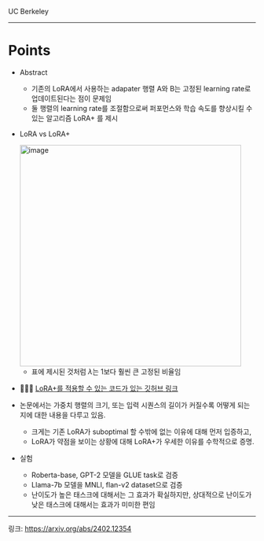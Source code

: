 UC Berkeley

---
# Points
- Abstract
  - 기존의 LoRA에서 사용하는 adapater 행렬 A와 B는 고정된 learning rate로 업데이트된다는 점이 문제임
  - 둘 행렬의 learning rate를 조절함으로써 퍼포먼스와 학습 속도를 향상시킬 수 있는 알고리즘 LoRA+ 를 제시
- LoRA vs LoRA+
  
  <img width="450" alt="image" src="https://github.com/chanmuzi/Papers/assets/101971295/25504a7d-a548-4fd7-b73b-6d7d5662f281">

  - 표에 제시된 것처럼 $\lambda$는 1보다 훨씬 큰 고정된 비율임
- 🧑🏻‍💻 [LoRA+를 적용할 수 있는 코드가 있는 깃허브 링크](https://github.com/nikhil-ghosh-berkeley/loraplus)
- 논문에서는 가중치 행렬의 크기, 또는 입력 시퀀스의 길이가 커질수록 어떻게 되는지에 대한 내용을 다루고 있음.
  - 크게는 기존 LoRA가 suboptimal 할 수밖에 없는 이유에 대해 먼저 입증하고,
  - LoRA가 약점을 보이는 상황에 대해 LoRA+가 우세한 이유를 수학적으로 증명.
- 실험
  - Roberta-base, GPT-2 모델을 GLUE task로 검증
  - Llama-7b 모델을 MNLI, flan-v2 dataset으로 검증
  - 난이도가 높은 태스크에 대해서는 그 효과가 확실하지만, 상대적으로 난이도가 낮은 태스크에 대해서는 효과가 미미한 편임
---
링크: https://arxiv.org/abs/2402.12354
